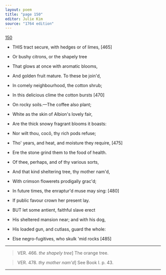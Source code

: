 ```yaml
---
layout: poem
title: "page 150"
editor: Julie Kim
source: "1764 edition"
---
```



[150]()

- THIS tract secure, with hedges or of limes, [465]
- Or bushy citrons, or the shapely tree
- That glows at once with aromatic blooms,
- And golden fruit mature. To these be join'd,
- In comely neighbourhood, the cotton shrub;
- In this delicious clime the cotton bursts [470]
- On rocky soils.—The coffee also plant;
- White as the skin of Albion's lovely fair,
- Are the thick snowy fragrant blooms it boasts:
- Nor wilt thou, cocô, thy rich pods refuse;
- Tho' years, and heat, and moisture they require, [475]
- Ere the stone grind them to the food of health.
- Of thee, perhaps, and of thy various sorts,
- And that kind sheltering tree, thy mother nam'd,
- With crimson flowerets prodigally grac'd;
- In future times, the enraptur'd muse may sing: [480]
- If public favour crown her present lay.

- BUT let some antient, faithful slave erect
- His sheltered mansion near; and with his dog,
- His loaded gun, and cutlass, guard the whole:
- Else negro-fugitives, who skulk 'mid rocks [485]

---

> VER. 466. *the shapely tree*\] The orange tree.

> VER. 478. *thy mother nam'd*\] See Book I. p. 43.

---
